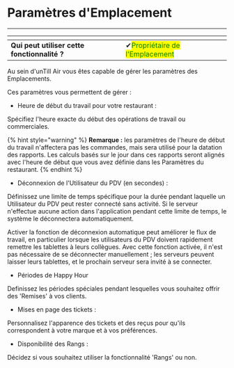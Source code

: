# Paramètres d'Emplacement

-------

<table data-card-size="large" data-view="cards" data-full-width="false"><thead><tr><th></th><th></th><th></th></tr></thead><tbody><tr><td><strong>Qui peut utiliser cette fonctionnalité ?</strong></td><td><span data-gb-custom-inline data-tag="emoji" data-code="2714">✔</span><mark style="color:green;">Propriétaire de l'Emplacement</mark></td><td></td></tr></tbody></table>

Au sein d'unTill Air vous êtes capable de gérer les paramètres des Emplacements.

Ces paramètres vous permettent de gérer :

- Heure de début du travail pour votre restaurant :

Spécifiez l'heure exacte du début des opérations de travail ou commerciales.

{% hint style="warning" %}
**Remarque :** les paramètres de l'heure de début du travail n'affectera pas les commandes, mais sera utilisé pour la datation des rapports. Les calculs basés sur le jour dans ces rapports seront alignés avec l'heure de début que vous avez définie dans les Paramètres du restaurant.
{% endhint %}

- Déconnexion de l'Utilisateur du PDV (en secondes) :

Définissez une limite de temps spécifique pour la durée pendant laquelle un Utilisateur du PDV peut rester connecté sans activité. Si le serveur n'effectue aucune action dans l'application pendant cette limite de temps, le système le déconnectera automatiquement.

Activer la fonction de déconnexion automatique peut améliorer le flux de travail, en particulier lorsque les utilisateurs du PDV doivent rapidement remettre les tablettes à leurs collègues. Avec cette fonction activée, il n'est pas nécessaire de se déconnecter manuellement ; les serveurs peuvent laisser leurs tablettes, et le prochain serveur sera invité à se connecter.

- Périodes de Happy Hour

Definissez  les périodes spéciales pendant lesquelles vous souhaitez offrir des 'Remises' à vos clients.

- Mises en page des tickets :

Personnalisez l'apparence des tickets et des reçus pour qu'ils correspondent à votre marque et à vos préférences.

- Disponibilité des Rangs :

Décidez si vous souhaitez utiliser la fonctionnalité 'Rangs' ou non.